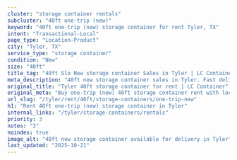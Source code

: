 ```yaml
---
cluster: "storage container rentals"
subcluster: "40ft one-trip (new)"
keyword: "40ft one-trip (new) storage container for rent Tyler, TX"
intent: "Transactional-Local"
page_type: "Location-Product"
city: "Tyler, TX"
service_type: "storage container"
condition: "New"
size: "40ft"
title_tag: "40ft Slo New storage container Sales in Tyler | LC Container"
meta_description: "40ft new storage container sales in Tyler. Fast delivery, competitive pricing. Serving storage containers area. Quote ID: N2R. Call (214) 524-4168 for your free quote today."
original_title: "Tyler 40ft storage container for rent | LC Container"
original_meta: "Buy one-trip (new) 40ft storage container rent with local delivery in Tyler, TX. LC Container — local Since 2003. Request a fast quote today."
url_slug: "/tyler/rent/40ft/storage-containers/one-trip-new"
h1: "Rent 40ft one-trip (new) storage container in Tyler"
internal_links: "/tyler/storage-containers/rentals"
priority: 3
notes: "3"
noindex: true
image_alt: "40ft new storage container available for delivery in Tyler"
last_updated: "2025-10-21"
---
```


<!-- TODO: Add unique city/inventory copy, images, and internal links here. -->
